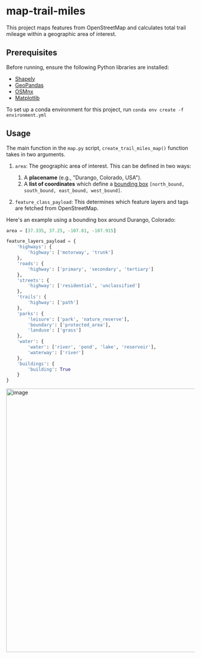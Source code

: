 # map-trail-miles

This project maps features from OpenStreetMap and calculates total trail mileage within a geographic area of interest.

## Prerequisites

Before running, ensure the following Python libraries are installed:

- [Shapely](https://shapely.readthedocs.io/en/stable/installation.html)
- [GeoPandas](https://geopandas.org/en/stable/getting_started.html)
- [OSMnx](https://osmnx.readthedocs.io/en/stable/installation.html)
- [Matplotlib](https://matplotlib.org/stable/index.html)


To set up a conda environment for this project, run 
`conda env create -f environment.yml`

## Usage

The main function in the `map.py` script, `create_trail_miles_map()` function takes in two arguments.
1. `area`: The geographic area of interest. This can be defined in two ways:
   1. A **placename** (e.g., "Durango, Colorado, USA").
   2. A **list of coordinates** which define a [bounding box](https://www.keene.edu/campus/maps/tool/) `[north_bound, south_bound, east_bound, west_bound]`.

2. `feature_class_payload`: This determines which feature layers and tags are fetched from OpenStreetMap.

Here's an example using a bounding box around Durango, Colorado:

  ```python
  area = [37.335, 37.25, -107.81, -107.915]

  feature_layers_payload = {
      'highways': {
          'highway': ['motorway', 'trunk']
      },
      'roads': {
          'highway': ['primary', 'secondary', 'tertiary']
      },
      'streets': {
          'highway': ['residential', 'unclassified']
      },
      'trails': {
          'highway': ['path']
      },
      'parks': {
          'leisure': ['park', 'nature_reserve'],
          'boundary': ['protected_area'],
          'landuse': ['grass']
      },
      'water': {
          'water': ['river', 'pond', 'lake', 'reservoir'],
          'waterway': ['river']
      },
      'buildings': {
          'building': True
      }
  }
```

<img width="705" alt="image" src="https://github.com/user-attachments/assets/f7c11be8-57d4-4412-b5a8-90822c5e02ce">









